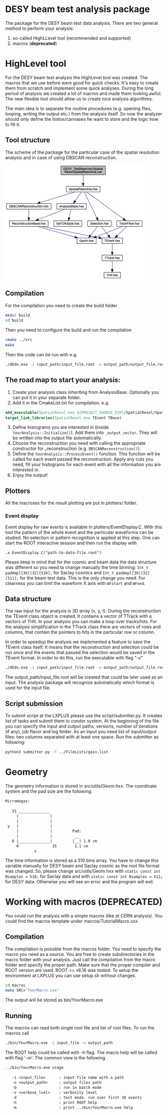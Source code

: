 # DESY beam test analysis package

The package for the DESY beam test data analysis. There are two general method to perform your analysis:
1. so-called HighLLevel tool (recommended and supported)
2. macros (**deprecated**)

# HighLevel tool
For the DESY beam test analysis the HighLevel tool was created. The macros that we use before were good for quick checks. It's easy to create them from scratch and implement some quick analyses. During the long period of analysis we created a lot of macros and made them looking awful. The new flexible tool should allow us to create nice analysis algorithms.

The main idea is to separate the routine procedures (e.g. opening files, looping, writing the output etc.) from the analysis itself. So now the analyzer should only define the histos/canvases he want to store and the logic how to fill it.

## Tool structure
The scheme of the package for the particular case of the spatial resolution analysis and in case of using DBSCAN reconstruction.

![Tool structure](doc/html/_spatial_resol_ana_8cxx__incl.png)

## Compilation
For the compilation you need to create the build folder
```bash
mkdir build
cd build
```
Then you need to configure the build and run the compilation
```bash
cmake ../src
make
```

Then the code can be run with e.g.
```bash
./dEdx.exe -i input_path/input_file.root -o output_path/output_file.root
```

## The road map to start your analysis:
1. Create your analysis class inheriting from AnalysisBase. Optionally you can put it in your separate folder.
2. Add it in the CmakeList.txt for compilation. e.g.
```cmake
add_executable(SpatialResol.exe ${PROJECT_SOURCE_DIR}/SpatialResol/SpatialResolAna.cxx)
target_link_libraries(SpatialResol.exe TEvent TBase)
```
3. Define histograms you are interested in (inside `YourAnalysis::Initialize()`). Add them into `_output_vector`. They will be written into the output file automatically.
4. Choose the reconstruction you need with calling the appropriate constructor for _reconstruction (e.g. `DBSCANReconstruction()`).
5. Define the `YourAnalysis::ProcessEvent()` function. This function will be called for each event passed the reconstruction. Apply any cuts you need, fill your histograms for each event with all the information you are interested in.
6. Enjoy the output!

## Plotters
All the macroses for the result plotting are put in plotters/ folder.

### Event display
Event display for raw events is available in plotters/EventDisplay.C. With this tool the pattern of the whole event and the particular waveforms can be studied. No selection or pattern recognition is applied at this step. One can start the ROOT interactive session and then run the display with
```
.x EventDisplay.C("path-to-data-file.root")
```
Please keep in mind that for the cosmic and beam data the data structure was different so you need ta change manually the time binning: `Int_t padAmpl[36][32][510];` for Saclay cosmics and `Int_t padAmpl[36][32][511];` for the beam test data. This is the only change you need. For clearness you can limit the waveform X axis with `WFstart` and `WFend`.

## Data structure
The raw input for the analysis is 3D array (x, y, t). During the reconstruction the TEvent class object is created. It contains a vector of TTrack with a vectors of THit. In your analysis you can make a loop over tracks/hits. For the analysis simplification in the TTrack class there are vectors of rows and columns, that contain the pointers to hits in the particular row or column.

In order to speedup the analysis we implemented a feature to save the TEvent class itself. It means that the reconstruction and selection could be run once and the events that passed the selection would be saved in the TEvent format. In order to do this, run the executable with flag "-c"
```bash
./dEdx.exe -i input_path/input_file.root -o output_path/output_file.root -s
```
The output_path/input_file.root will be created that could be later used as an input. The analysis package will recognize automatically which format is used for the input file.

## Script submission
To submit script at the LXPLUS please use the script/submitter.py. It creates list of tasks and submit them to condor system. At the beginning of the file you can specify the input and output paths, versions, number of iterations (if any), job flavor and log folder. As an input you need list of input/output files: two columns separated with at least one space. Run the submitter as following:
```bash
python3 submitter.py -f ../FileLists/gain.list
```

# Geometry
The geometry information is stored in src/utils/Geom.hxx. The coordinate system and the pad size are the following:
```
Micromegas:

   31 ______________
     |              |
     |              |
 y   |              |
     |              |         Pad:
     |              |          __
   0 |______________|         |__| 1.0 cm
     0               35        1.1 cm
             x
```

The time information is stored as a 510 bins array. You have to change this variable manually for DESY beam and Saclay cosmic as the root file format was changed. So, please change src/utils/Geom.hxx with `static const int Nsamples = 510;` for Saclay data and with `static const int Nsamples = 511;` for DESY data. Otherwise you will see an error and the program will exit.

# Working with macros (**DEPRECATED**)
You could run the analysis with a simple macros (like at CERN analysis). You could find the macros template under macros/TutorialMacro.cxx

## Compilation
The compilation is possible from the macros folder. You need to specify the macro you need as a source. You are free to create subdirectories in the macro folder with your analysis. Just call the compilation from the macro folder and specify the proper path.
Make sure that the proper compiler and ROOT version are used. ROOT >= v6.16 was tested.
To setup the environment at LXPLUS you can use setup.sh without changes.
```bash
cd macros
make SRC="YourMacro.cxx"
```

The output will be stored as bin/YourMacro.exe

## Running
The macros can read both single root file and list of root files. To run the macros call
```bash
./bin/YourMacro.exe -i input_file -o output_path
```
The ROOT help could be called with -h flag. The macro help will be called with flag '-m'.
The common view is the following
```
../bin/YourMacro.exe usage

   -i <input_file>      : input file name with a path
   -o <output_path>     : output files path
   -b                   : run in batch mode
   -v <verbose_lvel>    : verbosity level
   -d                   : test mode. run over first 30 events
   -h                   : print ROOT help
   -m                   : print ../bin/YourMacro.exe help
```

